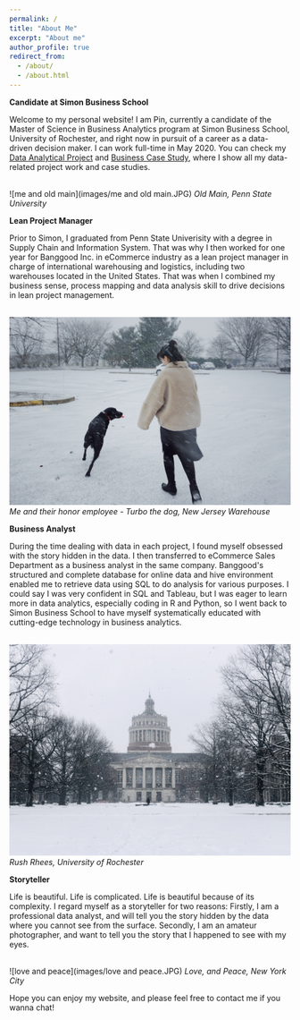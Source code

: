```yaml
---
permalink: /
title: "About Me"
excerpt: "About me"
author_profile: true
redirect_from:
  - /about/
  - /about.html
---
```


**Candidate at Simon Business School**

Welcome to my personal website! I am Pin, currently a candidate of the Master of Science in Business Analytics program at Simon Business School, University of Rochester, and right now in pursuit of a career as a data-driven decision maker. I can work full-time in May 2020. You can check my [Data Analytical Project](https://pin-li.github.io/DataAnalyticalProject/) and [Business Case Study](https://pin-li.github.io/BusinessCaseStudy/), where I show all my data-related project work and case studies.

<br />![me and old main](images/me and old main.JPG)
*Old Main, Penn State University*

**Lean Project Manager**

Prior to Simon, I graduated from Penn State Univerisity with a degree in Supply Chain and Information System. That was why I then worked for one year for Banggood Inc. in eCommerce industry as a lean project manager in charge of international warehousing and logistics, including two warehouses located in the United States. That was when I combined my business sense, process mapping and data analysis skill to drive decisions in lean project management. 

<br />![doginNJ](images/doginNJ.JPG)
*Me and their honor employee - Turbo the dog, New Jersey Warehouse*

**Business Analyst**

During the time dealing with data in each project, I found myself obsessed with the story hidden in the data. I then transferred to eCommerce Sales Department as a business analyst in the same company. Banggood's structured and complete database for online data and hive environment enabled me to retrieve data using SQL to do analysis for various purposes. I could say I was very confident in SQL and Tableau, but I was eager to learn more in data analytics, especially coding in R and Python, so I went back to Simon Business School to have myself systematically educated with cutting-edge technology in business analytics.

<br />![ur](images/ur.jpg)
*Rush Rhees, University of Rochester*

**Storyteller**

Life is beautiful. Life is complicated. Life is beautiful because of its complexity.
I regard myself as a storyteller for two reasons:
Firstly, I am a professional data analyst, and will tell you the story hidden by the data where you cannot see from the surface.
Secondly, I am an amateur photographer, and want to tell you the story that I happened to see with my eyes.

<br />![love and peace](images/love and peace.JPG)
*Love, and Peace, New York City*

Hope you can enjoy my website, and please feel free to contact me if you wanna chat!

